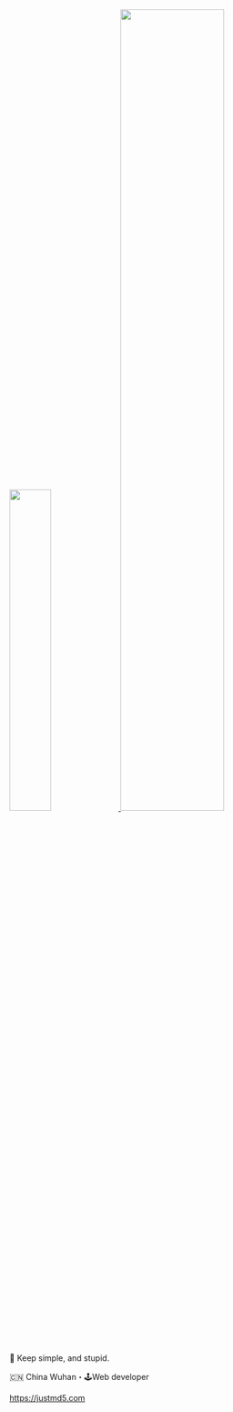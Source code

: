 
<a href="https://github.com/justmd5">
  <image width='38%' src="https://github-readme-stats.vercel.app/api?username=justmd5&show_icons=true&include_all_commits=false&hide_border=true&hide=contribs&theme=vue" />
</a>
<a href="https://github.com/justmd5">
  <image width='60%' src="https://raw.githubusercontent.com/justmd5/justmd5/output/github-contribution-grid-snake.svg" />
</a>

<p/><p/>


<!--
div align="center">
<img alt="Github State" src="https://github-readme-stats.vercel.app/api?username=justmd5&show_icons=true&line_height=27&count_private=true&title_color=ffffff&text_color=c9cacc&icon_color=2bbc8a&bg_color=1d1f21" align="center" />
</div
-->

<!--
![Github Top Programing Language](https://github-readme-stats.vercel.app/api/top-langs/?username=justmd5&hide=php,golang,vue&title_color=ffffff&text_color=c9cacc&icon_color=2bbc8a&bg_color=1d1f21&langs_count=3)
-->

🦮 Keep simple, and stupid.<br/>

🇨🇳 China Wuhan・🕹Web developer

https://justmd5.com
